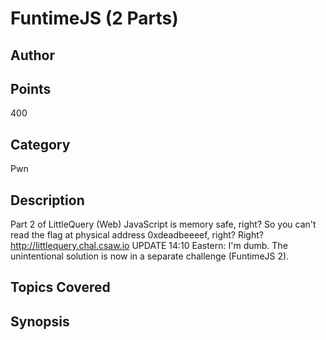 # FuntimeJS (2 Parts)
## Author

## Points
400
## Category
Pwn
## Description
Part 2 of LittleQuery (Web)
JavaScript is memory safe, right? So you can't read the flag at physical address 0xdeadbeeeef, right?
Right?
http://littlequery.chal.csaw.io
UPDATE 14:10 Eastern: I'm dumb. The unintentional solution is now in a separate challenge (FuntimeJS 2).
## Topics Covered

## Synopsis

